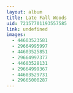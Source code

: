 ```yaml
---
layout: album
title: Late Fall Woods
uid: 72157701193557585
link: undefined
images:
  - 44603523581
  - 29664995997
  - 44603525851
  - 29664997377
  - 44603528131
  - 29664999367
  - 44603529731
  - 29665000287
---
```


